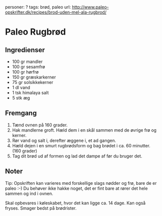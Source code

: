 personer: ?
tags: brød, paleo
url: http://www.paleo-opskrifter.dk/recipes/brod-uden-mel-ala-rugbrod/

# Paleo Rugbrød

## Ingredienser
  - 100 gr mandler
  - 100 gr sesamfrø
  - 100 gr hørfrø
  - 150 gr græskarkerner
  - 75 gr solsikkekerner
  - 1 dl vand
  - 1 tsk himalaya salt
  - 5 stk æg

## Fremgang
  1. Tænd ovnen på 160 grader.
  2. Hak mandlerne groft. Hæld dem i en skål sammen med de øvrige frø og kerner.
  3. Rør vand og salt i, derefter æggene i, et ad gangen.
  4. Hæld dejen i en smurt rugbrødsform og bag brødet i ca. 60 minutter. (160 grader)
  5. Tag dit brød ud af formen og lad det dampe af før du bruger det.


## Noter
Tip: Opskriften kan varieres med forskellige slags nødder og frø, bare de er paleo :-) Du behøver ikke hakke noget, det er fint bare at rører det hele sammen og ind i ovnen.

Skal opbevares i køleskabet, hvor det kan ligge ca. 14 dage. Kan også fryses. Smager bedst på brødrister.
